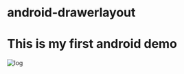 # android-drawerlayout
This is my first android demo
=======
![log](https://ss1.bdstatic.com/70cFuXSh_Q1YnxGkpoWK1HF6hhy/it/u=1286844288,427537709&fm=26&gp=0.jpg)

